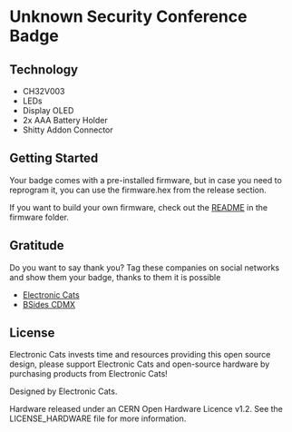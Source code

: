 # Unknown Security Conference Badge

## Technology

- CH32V003
- LEDs
- Display OLED
- 2x AAA Battery Holder
- Shitty Addon Connector

## Getting Started

Your badge comes with a pre-installed firmware, but in case you need to reprogram it, you can use the firmware.hex from the release section.

If you want to build your own firmware, check out the [README](firmware/README.md) in the firmware folder.

## Gratitude
Do you want to say thank you? Tag these companies on social networks and show them your badge, thanks to them it is possible

- [Electronic Cats](https://electroniccats.com/)
- [BSides CDMX](https://bsidescdmx.org/)

## License

Electronic Cats invests time and resources providing this open source design, please support Electronic Cats and open-source hardware by purchasing products from Electronic Cats!

Designed by Electronic Cats.

Hardware released under an CERN Open Hardware Licence v1.2. See the LICENSE_HARDWARE file for more information.